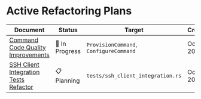 # Active Refactoring Plans

| Document                                                                            | Status         | Target                                 | Created      |
| ----------------------------------------------------------------------------------- | -------------- | -------------------------------------- | ------------ |
| [Command Code Quality Improvements](./command-code-quality-improvements.md)         | 🚧 In Progress | `ProvisionCommand`, `ConfigureCommand` | Oct 7, 2025  |
| [SSH Client Integration Tests Refactor](./ssh-client-integration-tests-refactor.md) | 📋 Planning    | `tests/ssh_client_integration.rs`      | Oct 10, 2025 |
